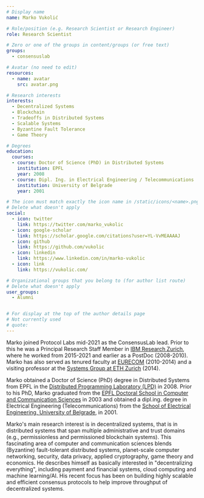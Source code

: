 ```yaml
---
# Display name
name: Marko Vukolić

# Role/position (e.g. Research Scientist or Research Engineer)
role: Research Scientist

# Zero or one of the groups in content/groups (or free text)
groups:
  - consensuslab

# Avatar (no need to edit)
resources:
  - name: avatar
    src: avatar.png

# Research interests
interests:
  - Decentralized Systems
  - Blockchain
  - Tradeoffs in Distributed Systems
  - Scalable Systems
  - Byzantine Fault Tolerance
  - Game Theory

# Degrees
education:
  courses:
  - course: Doctor of Science (PhD) in Distributed Systems
    institution: EPFL
    year: 2008
  - course: Dipl. Ing. in Electrical Engineering / Telecommunications
    institution: University of Belgrade
    year: 2001

# The icon must match exactly the icon name in /static/icons/<name>.png
# Delete what doesn't apply
social:
  - icon: twitter
    link: https://twitter.com/marko_vukolic
  - icon: google-scholar
    link: https://scholar.google.com/citations?user=YL-VvMEAAAAJ
  - icon: github
    link: https://github.com/vukolic
  - icon: linkedin
    link: https://www.linkedin.com/in/marko-vukolic
  - icon: link
    link: https://vukolic.com/    

# Organizational groups that you belong to (for author list route)
# Delete what doesn't apply
user_groups:
  - Alumni


# For display at the top of the author details page
# Not currently used
# quote:
---
```


Marko joined Protocol Labs mid-2021 as the ConsensusLab lead. Prior to this he was a Principal Research Staff Member in [IBM Research Zurich](https://www.zurich.ibm.com/), where he worked from 2015-2021 and earlier as a PostDoc (2008-2010). Marko has also served as  tenured faculty at [EURECOM](https://www.eurecom.fr/) (2010-2014) and a visiting professor at the [Systems Group at ETH Zurich](https://systems.ethz.ch/) (2014).

Marko obtained a Doctor of Science (PhD) degree in Distributed Systems from EPFL in the [Distributed Programming Laboratory (LPD)](https://dcl.epfl.ch/site/) in 2008. Prior to his PhD, Marko graduated from the [EPFL Doctoral School in Computer and Communication Sciences](https://www.epfl.ch/schools/ic/) in 2003 and obtained a dipl.ing. degree in Electrical Engineering (Telecommunications) from the [School of Electrical Engineering, University of Belgrade](https://www.etf.bg.ac.rs/), in 2001.

Marko's main research interest is in decentralized systems, that is in distributed systems that span multiple administrative and trust domains (e.g., permissionless and permissioned blockchain systems). This fascinating area of computer and communication sciences blends (Byzantine) fault-tolerant distributed systems, planet-scale computer networking, security, data privacy, applied cryptography, game theory and economics. He describes himself as basically interested in "decentralizing everything", including payment and financial systems, cloud computing and machine learning/AI. His recent focus has been on building highly scalable and efficient consensus protocols to help improve throughput of decentralized systems.
